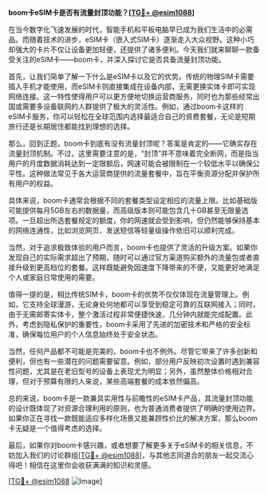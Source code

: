 **boom卡eSIM卡是否有流量封顶功能？[[TG💪+ @esim1088](https://t.me/s/esim1088)]**

在当今数字化飞速发展的时代，智能手机和平板电脑早已成为我们生活中的必需品。而随着技术的进步，eSIM卡（嵌入式SIM卡）逐渐走入大众视野。这种小巧却强大的卡片不仅让设备更加轻便，还提供了诸多便利。今天我们就来聊聊一款备受关注的eSIM卡——boom卡，并深入探讨它是否具备流量封顶功能。

首先，让我们简单了解一下什么是eSIM卡以及它的优势。传统的物理SIM卡需要插入手机才能使用，而eSIM卡则直接集成在设备内部，无需更换实体卡即可实现网络连接。这一特性使得用户可以更方便地切换运营商服务，同时也为那些经常出国或需要多设备联网的人群提供了极大的灵活性。例如，通过boom卡这样的eSIM卡服务，你可以轻松在全球范围内选择最适合自己的资费套餐，无论是短期旅行还是长期居住都能找到理想的选择。

那么，回到正题，boom卡到底有没有流量封顶呢？答案是肯定的——它确实存在流量封顶机制。不过，这里需要注意的是，“封顶”并不意味着完全断网，而是指当用户的月度数据消耗达到一定限额后，网速可能会被限制在一个较低水平以确保公平性。这种做法常见于各大运营商提供的流量套餐中，旨在平衡资源分配并保护所有用户的权益。

具体来说，boom卡通常会根据不同的套餐类型设定相应的流量上限。比如基础版可能提供每月5GB左右的数据量，而高级版本则可能包含几十GB甚至无限量选项。一旦超出所选套餐规定的额度，你的网速就会受到影响，但仍然能够保持基本的网络连通性，比如浏览网页、发送短信等轻量级操作依旧可以顺利完成。

当然，对于追求极致体验的用户而言，boom卡也提供了灵活的升级方案。如果你发现自己的实际需求超出了预期，随时可以通过官方渠道购买额外的流量包或者直接升级到更高档位的套餐。这样既能避免因速度下降带来的不便，又能更好地满足个人或家庭日常使用的需要。

值得一提的是，相比传统SIM卡，boom卡的优势不仅仅体现在流量管理上。例如，它支持全球漫游，无论身处何地都可以享受到稳定可靠的互联网接入；同时，由于无需邮寄实体卡，整个激活过程非常便捷快速，几分钟内就能完成配置。此外，考虑到隐私保护的重要性，boom卡采用了先进的加密技术和严格的安全标准，确保每位用户的个人信息始终处于安全状态。

当然，任何产品都不可能是完美的，boom卡也不例外。尽管它带来了许多创新和便利，但也有一些潜在的问题需要留意。例如，部分用户反映初次设置时遇到兼容性问题，尤其是在老旧型号的设备上表现尤为明显；另外，虽然整体价格相对合理，但对于预算有限的人来说，某些高端套餐的成本依然偏高。

总的来说，boom卡是一款兼具实用性与前瞻性的eSIM卡产品，其流量封顶功能的设计既体现了对资源合理利用的原则，也为普通消费者提供了明确的使用边界。如果你正在寻找一款既能适应多样化场景又能兼顾性价比的解决方案，那么boom卡无疑是一个值得考虑的选择。

最后，如果你对boom卡感兴趣，或者想要了解更多关于eSIM卡的相关信息，不妨加入我们的讨论群组[[TG💪+ @esim1088](https://t.me/s/esim1088)]，与其他志同道合的朋友一起交流心得吧！相信在这里你会收获满满的知识和灵感。

[[TG💪+ @esim1088](https://t.me/s/esim1088) ![Image](https://i.postimg.cc/4NQfJmqS/Snipaste-2025-05-13-00-14-12.png)]